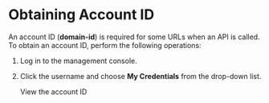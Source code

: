 # Obtaining Account ID<a name="EN-US_TOPIC_0172602532"></a>

An account ID \(**domain-id**\) is required for some URLs when an API is called. To obtain an account ID, perform the following operations:

1.  Log in to the management console.
2.  Click the username and choose  **My Credentials**  from the drop-down list.

    View the account ID


